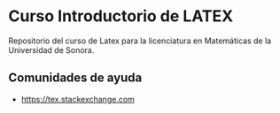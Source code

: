 # Curso Introductorio de LATEX

Repositorio del curso de Latex para la licenciatura en Matemáticas de la Universidad de Sonora.

## Comunidades de ayuda
* https://tex.stackexchange.com
